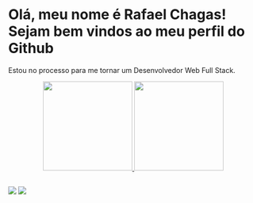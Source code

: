 <h1>Olá, meu nome é Rafael Chagas!<br>Sejam bem vindos ao meu perfil do Github</h1>


  
Estou no processo para me tornar um Desenvolvedor Web Full Stack.
<div align="center">
  <a href="https://github.com/RafaelC12">
  <img height="180em" src="https://github-readme-stats.vercel.app/api?username=RafaelC12&show_icons=true&theme=merko&include_all_commits=true&count_private=true"/>
  <img height="180em" src="https://github-readme-stats.vercel.app/api/top-langs/?username=RafaelC12&layout=compact&langs_count=7&theme=merko"/>
</div>
  
##
  
<div>
  <a href = "mailto:rafaelccorreia@outlook.com"><img src="https://img.shields.io/badge/-Gmail-%23333?style=for-the-badge&logo=gmail&logoColor=white" target="_blank"></a>
  <a href="https://www.linkedin.com/in/rafael-chagas-16799620b" target="_blank"><img src="https://img.shields.io/badge/-LinkedIn-%230077B5?style=for-the-badge&logo=linkedin&logoColor=white" target="_blank"></a> 
</div>
